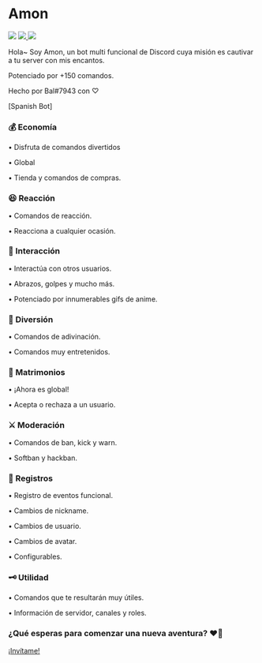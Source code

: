 # Amon

<img src="https://cdn.discordapp.com/attachments/1060447331566235658/1069031540685819924/Amon_banner.jpeg">

<a href="https://top.gg/bot/1045161373753167892">
  <img src="https://top.gg/api/widget/owner/1045161373753167892.svg">
</a> <a href="https://top.gg/bot/1045161373753167892">
  <img src="https://top.gg/api/widget/upvotes/1045161373753167892.svg">
</a>

Hola~ Soy Amon, un bot multi funcional de Discord cuya misión es cautivar a tu server con mis encantos.

Potenciado por +150 comandos.

Hecho por Bal#7943 con ♡

[Spanish Bot]

<h3>💰 Economía</h3>
• Disfruta de comandos divertidos

• Global


• Tienda y comandos de compras.

<h3>😆 Reacción</h3>
• Comandos de reacción.

• Reacciona a cualquier ocasión. 

<h3>🤝 Interacción</h3>
• Interactúa con otros usuarios.


• Abrazos, golpes y mucho más.

• Potenciado por innumerables gifs de anime.

<h3>🎉 Diversión</h3>
• Comandos de adivinación.


• Comandos muy entretenidos.

<h3>💍 Matrimonios</h3>
• ¡Ahora es global!


• Acepta o rechaza a un usuario.


<h3>⚔️ Moderación</h3>
• Comandos de ban, kick y warn.


• Softban y hackban.

<h3>📖 Registros</h3>
• Registro de eventos funcional.

• Cambios de nickname.


• Cambios de usuario.


• Cambios de avatar.


• Configurables.

<h3>🗝 Utilidad</h3>
• Comandos que te resultarán muy útiles.

• Información de servidor, canales y roles.


<h3>¿Qué esperas para comenzar una nueva aventura? ❤️‍🔥</h3>
<a href="https://discord.com/api/oauth2/authorize?client_id=1045161373753167892&permissions=8&scope=bot">¡Invítame!</a>
